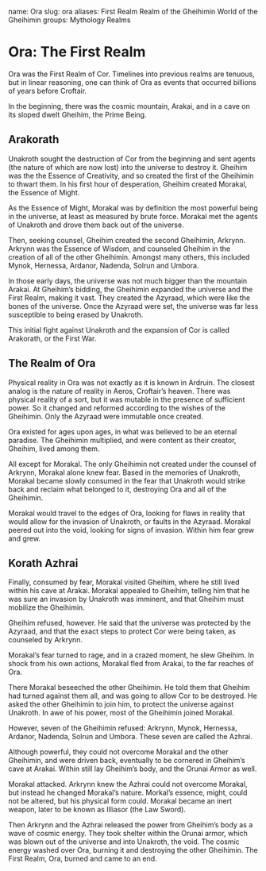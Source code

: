 name: Ora
slug: ora
aliases:
    First Realm
    Realm of the Gheihimin
    World of the Gheihimin
groups:
    Mythology
    Realms

# Ora: The First Realm
Ora was the First Realm of Cor. Timelines into previous realms are tenuous, but in linear reasoning, one can think of Ora as events that occurred billions of years before Croftair.

In the beginning, there was the cosmic mountain, Arakai, and in a cave on its sloped dwelt Gheihim, the Prime Being.

## Arakorath
Unakroth sought the destruction of Cor from the beginning and sent agents (the nature of which are now lost) into the universe to destroy it. Gheihim was the the Essence of Creativity, and so created the first of the Gheihimin to thwart them. In his first hour of desperation, Gheihim created Morakal, the Essence of Might.

As the Essence of Might, Morakal was by definition the most powerful being in the universe, at least as measured by brute force. Morakal met the agents of Unakroth and drove them back out of the universe.

Then, seeking counsel, Gheihim created the second Gheihimin, Arkrynn. Arkrynn was the Essence of Wisdom, and counseled Gheihim in the creation of all of the other Gheihimin. Amongst many others, this included Mynok, Hernessa, Ardanor, Nadenda, Solrun and Umbora.

In those early days, the universe was not much bigger than the mountain Arakai. At Gheihim’s bidding, the Gheihimin expanded the universe and the First Realm, making it vast.  They created the Azyraad, which were like the bones of the universe. Once the Azyraad were set, the universe was far less susceptible to being erased by Unakroth.

This initial fight against Unakroth and the expansion of Cor is called Arakorath, or the First War.

## The Realm of Ora
Physical reality in Ora was not exactly as it is known in Ardruin. The closest analog is the nature of reality in Aeros, Croftair’s heaven. There was physical reality of a sort, but it was mutable in the presence of sufficient power. So it changed and reformed according to the wishes of the Gheihimin. Only the Azyraad were immutable once created.

Ora existed for ages upon ages, in what was believed to be an eternal paradise. The Gheihimin multiplied, and were content as their creator, Gheihim, lived among them.

All except for Morakal.  The only Gheihimin not created under the counsel of Arkrynn, Morakal alone knew fear.  Based in the memories of Unakroth, Morakal became slowly consumed in the fear that Unakroth would strike back and reclaim what belonged to it, destroying Ora and all of the Gheihimin.

Morakal would travel to the edges of Ora, looking for flaws in reality that would allow for the invasion of Unakroth, or faults in the Azyraad.  Morakal peered out into the void, looking for signs of invasion. Within him fear grew and grew.

## Korath Azhrai
Finally, consumed by fear, Morakal visited Gheihim, where he still lived within his cave at Arakai. Morakal appealed to Gheihim, telling him that he was sure an invasion by Unakroth was imminent, and that Gheihim must mobilize the Gheihimin.

Gheihim refused, however. He said that the universe was protected by the Azyraad, and that the exact steps to protect Cor were being taken, as counseled by Arkrynn.

Morakal’s fear turned to rage, and in a crazed moment, he slew Gheihim.  In shock from his own actions, Morakal fled from Arakai, to the far reaches of Ora.

There Morakal beseeched the other Gheihimin. He told them that Gheihim had turned against them all, and was going to allow Cor to be destroyed. He asked the other Gheihimin to join him, to protect the universe against Unakroth.  In awe of his power, most of the Gheihimin joined Morakal.

However, seven of the Gheihimin refused: Arkrynn, Mynok, Hernessa, Ardanor, Nadenda, Solrun and Umbora.  These seven are called the Azhrai.

Although powerful, they could not overcome Morakal and the other Gheihimin, and were driven back, eventually to be cornered in Gheihim’s cave at Arakai. Within still lay Gheihim’s body, and the Orunai Armor as well.

Morakal attacked.  Arkrynn knew the Azhrai could not overcome Morakal, but instead he changed Morakal’s nature. Morkal’s essence, might, could not be altered, but his physical form could. Morakal became an inert weapon, later to be known as Illiasor (the Law Sword).

Then Arkrynn and the Azhrai released the power from Gheihim’s body as a wave of cosmic energy. They took shelter within the Orunai armor, which was blown out of the universe and into Unakroth, the void.  The cosmic energy washed over Ora, burning it and destroying the other Gheihimin. The First Realm, Ora, burned and came to an end.
